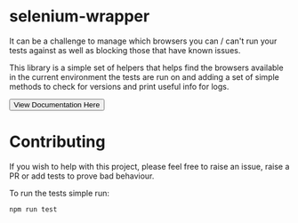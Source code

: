 # selenium-wrapper

It can be a challenge to manage which browsers you can / can't run your tests against 
as well as blocking those that have known issues.

This library is a simple set of helpers that helps find the browsers available
in the current environment the tests are run on and adding a set of simple
methods to check for versions and print useful info for logs.

<p><button style="margin:0 auto;">View Documentation Here</button></p>

# Contributing

If you wish to help with this project, please feel free to raise an issue,
raise a PR or add tests to prove bad behaviour.

To run the tests simple run:

    npm run test
